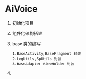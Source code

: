 # AiVoice

1. 初始化项目

2. 组件化架构搭建

3. base 类的编写

   ~~~
   1.BaseActivity,BaseFragment 封装
   2.LogUtils,SpUtils 封装
   3.BaseAdapter ViewHolder 封装
   ~~~

4. 

